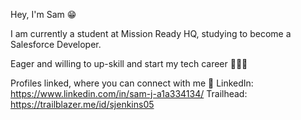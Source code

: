 Hey, I'm Sam 😁
    
I am currently a student at Mission Ready HQ, studying to become a Salesforce Developer.

Eager and willing to up-skill and start my tech career 👩🏽‍💻

Profiles linked, where you can connect with me 🤝
LinkedIn: https://www.linkedin.com/in/sam-j-a1a334134/
Trailhead: https://trailblazer.me/id/sjenkins05 
